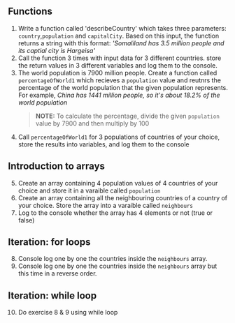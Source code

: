 ## Functions

1. Write a function called 'describeCountry' which takes three parameters: `country`,`population` and `capitalCity`. Based on this input, the function returns a string with this format: _'Somaliland has 3.5 million people and its captial city is Hargeisa'_
2. Call the function 3 times with input data for 3 different countries. store the return values in 3 different variables and log them to the console.
3. The world population is 7900 million people. Create a function called `percentageOfWorld1` which recieves a `population` value and reutnrs the percentage of the world population that the given population represents. For example, _China has 1441 million people, so it's about 18.2% of the world population_
   > **NOTE:** To calculate the percentage, divide the given `population` value by 7900 and then multiply by 100
4. Call `percentageOfWorld1` for 3 populations of countries of your choice, store the results into variables, and log them to the console

## Introduction to arrays

5. Create an array containing 4 population values of 4 countries of your choice and store it in a varaible called `population`
6. Create an array containing all the neighbouring countries of a country of your choice. Store the array into a varaible called `neighbours`
7. Log to the console whether the array has 4 elements or not (true or false)

## Iteration: for loops

8. Console log one by one the countries inside the `neighbours` array.
9. Console log one by one the countries inside the `neighbours` array but this time in a reverse order.

## Iteration: while loop

10. Do exercise 8 & 9 using while loop
